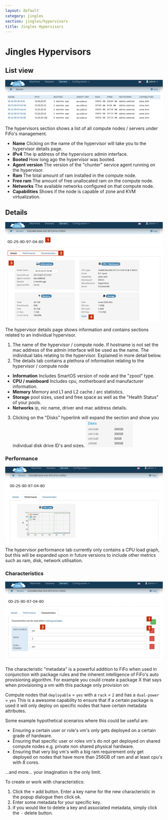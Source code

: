 ```yaml
---
layout: default
category: jingles
section: jingles/hypervisors
title: Jingles Hypervisors
---
```

# Jingles Hypervisors

## List view<a id="list"></a>

![](/assets/img/jingles/hypervisors01.jpg)

The hypervisors section shows a list of all compute nodes / servers under FiFo's management.

- **Name** Clicking on the name of the hypervisor will take you to the hypervisor details page.
- **IPv4** The ip address of the hypervisors admin interface.
- **Booted** How long ago the hypervisor was booted.
- **Agent version** The version of the "chunter" service agent running on the hypervisor.
- **Ram** The total amount of ram installed in the compute node.
- **Free ram** The amount of free unallocated ram on the compute node.
- **Networks** The available networks configured on that compute node.
- **Capabilities** Shows if the node is capable of zone and KVM virtualization.

## Details<a id="details"></a>
![](/assets/img/jingles/hypervisors02.jpg)

The hypervisor details page shows information and contains sections related to an individual hypervisor.

1. The name of the hypervisor / compute node. If hostname is not set the mac address of the admin interface will be used as the name.
The individual tabs relating to the hypervisor. Explained in more detail below.
2. The details tab contains a plethora of information relating to the hypervisor / compute node
  - **Information** Includes SmartOS version of node and the "zpool" type.
  - **CPU / mainboard** Includes cpu, motherboard and manufacturer information.
  - **Memory** Memory and L1 and L2 cache / arc statistics.
  - **Storage** pool sizes, used and free space as well as the "Health Status" of your pools.
  - **Networks** ip, nic name, driver and mac address details.
3. Clicking on the "Disks" hyperlink will expand the section and show you individual disk drive ID's and sizes.
    ![](/assets/img/jingles/hypervisors-disks.png)

### Performance
![](/assets/img/jingles/hypervisors03.jpg)

The hypervisor performance tab currently only contains a CPU load graph, but this will be expanded upon in future versions to include other metrics such as ram, disk, network utilisation.

### Characteristics
![](/assets/img/jingles/hypervisors04.jpg)

The characteristic "metadata" is a powerful addition to FiFo when used in conjunction with package rules and the inherent intelligence of FiFo's auto provisioning algorithm. For example you could create a package X that says when provisioning a vm with this package only provision on:

Compute nodes that `deployable` = `yes` with a `rack` = `2` and has a `dual-power` = `yes`
This is a awesome capability to ensure that if a certain package is used it will only deploy on specific nodes that have certain metadata attributes.

Some example hypothetical scenarios where this could be useful are:

 - Ensuring a certain user or role's vm's only gets deployed on a certain grade of hardware.
 - Ensuring that specific user or roles vm's do not get deployed on shared compute nodes e.g. private non shared physical hardware.
 - Ensuring that very big vm's with a big ram requirement only get deployed on nodes that have more than 256GB of ram and at least cpu's with 8 cores.

...and more... your imagination is the only limit.

To create or work with characteristics:

1. Click the <kbd>+</kbd> add button. Enter a key name for the new characteristic in the popup dialogue then click ok.
2. Enter some metadata for your specific key.
3. if you would like to delete a key and associated metadata, simply click the <kbd>-</kbd> delete button.
